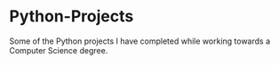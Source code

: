 # Python-Projects
Some of the Python projects I have completed while working towards a Computer Science degree.
